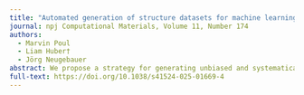 ```yaml
---
title: "Automated generation of structure datasets for machine learning potentials and alloys"
journal: npj Computational Materials, Volume 11, Number 174 
authors:
  - Marvin Poul
  - Liam Huber†
  - Jörg Neugebauer
abstract: We propose a strategy for generating unbiased and systematically extendable training data for machine learning interatomic potentials (MLIP) for multicomponent alloys, called Automated Small SYmmetric Structure Training or ASSYST. Based on exploring the full space of random crystal structures with space groups, it facilitates the construction of training sets for MLIPs in an automatic way without prior knowledge of the material in question. The advantages of this approach are that only cells consisting of few atoms (≈ 10) are needed for the DFT training set, and the size and completeness of the data set can be systematically controlled with very few parameters. We validate that potentials fitted this way can accurately describe a wide range of binary and ternary phases, random alloys, as well as point and extended defects, that have not been part of the training set. Finally, we estimate the binary phase diagrams with good experimental agreement. We demonstrate that the overall excellent performance is not a coincidence, but a consequence of the extensive sampling in phase space of ASSYST. Overall, this means that ASSYST will enable the largely autonomous generation of high-quality DFT reference data and MLIPs.
full-text: https://doi.org/10.1038/s41524-025-01669-4
---
```

